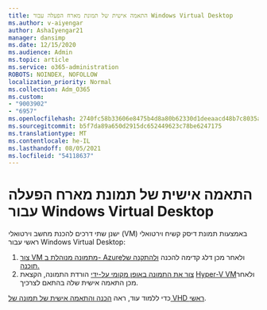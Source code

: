 ```yaml
---
title: התאמה אישית של תמונת מארח הפעלה עבור Windows Virtual Desktop
ms.author: v-aiyengar
author: AshaIyengar21
manager: dansimp
ms.date: 12/15/2020
ms.audience: Admin
ms.topic: article
ms.service: o365-administration
ROBOTS: NOINDEX, NOFOLLOW
localization_priority: Normal
ms.collection: Adm_O365
ms.custom:
- "9003902"
- "6957"
ms.openlocfilehash: 2740fc58b33606e8475b4d8a80b62330d1deeaacd48b7c8035a75eb93e93c2a1
ms.sourcegitcommit: b5f7da89a650d2915dc652449623c78be6247175
ms.translationtype: MT
ms.contentlocale: he-IL
ms.lasthandoff: 08/05/2021
ms.locfileid: "54118637"
---
```

# <a name="customize-a-session-host-image-for-windows-virtual-desktop"></a>התאמה אישית של תמונת מארח הפעלה עבור Windows Virtual Desktop

ישנן שתי דרכים להכנת מחשב וירטואלי (VM) באמצעות תמונת דיסק קשיח וירטואלי ראשי עבור Windows Virtual Desktop:

1. [צור VM מתמונה מנוהלת ב- Azure](https://go.microsoft.com/fwlink/?linkid=2127906)ולאחר מכן דלג קדימה להכנה [ולהתקנה של תוכנה.](https://go.microsoft.com/fwlink/?linkid=2128064)
1. [צור את התמונה באופן מקומי על-ידי](https://go.microsoft.com/fwlink/?linkid=2128065) הורדת התמונה, הקצאת [Hyper-V VM](https://go.microsoft.com/fwlink/?linkid=2127907)ולאחר מכן התאמה אישית שלה בהתאם לצרכיך.

כדי ללמוד עוד, ראה [הכנה והתאמה אישית של תמונה של VHD ראשי](https://go.microsoft.com/fwlink/?linkid=2127838).